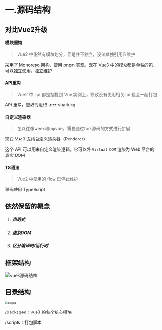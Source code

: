 # 一.源码结构

## 对比Vue2升级

#### 模块重构

> Vue2 中虽然有模块划分，但是并不独立，没法单独引用和维护

采用了 Monorepo 架构，使用 pnpm 实现，现在 Vue3 中的模块都是单独的包，可以独立使用，独立维护

#### API重构

> Vue2 中 api 都是挂载到 Vue 实例上，导致没有使用相关api 也会一起打包

API 重写，更好的进行 tree-sharking

#### 自定义渲染器

> 在以往像weex和mpvue，需要通过fork源码的方式进行扩展

现在 Vue3 支持自定义渲染器（Renderer）

这个 API 可以用来自定义渲染逻辑。它可以将 `Virtual DOM` 渲染为 Web 平台的真实 DOM



#### TS语法

> Vue2 中使用的 flow 已停止维护

源码使用 TypeScript



## 依然保留的概念

1. ##### 声明式

2. ##### 虚拟DOM

3. ##### 区分编译时/运行时

## 框架结构

![vue3源码结构](/Users/yuartian/Downloads/vue3源码结构.png)



## 目录结构

<img src="/Users/yuartian/Downloads/源码目录.png" alt="源码目录" style="zoom:50%;" />

/packages：vue3 的各个核心模块

/scripts：打包脚本
